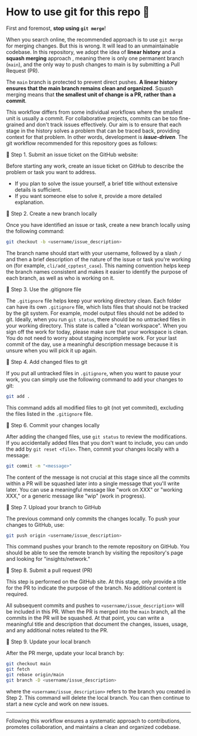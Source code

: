 # How to use git for this repo 📌

First and foremost, **stop using `git merge`**!

When you search online, the recommended approach is to use `git merge` for merging changes. But this is wrong. It will lead to an unmaintainable codebase. In this repository, we adopt the idea of **linear history** and a **squash merging** approach , meaning there is only one permanent branch (`main`), and the only way to push changes to main is by submitting a Pull Request (PR). 

The `main` branch is protected to prevent direct pushes. **A linear history ensures that the main branch remains clean and organized**. Squash merging means that **the smallest unit of change is a PR, rather than a commit**.

This workflow differs from some individual workflows where the smallest unit is usually a commit. For collaborative projects, commits can be too fine-grained and don't track issues effectively. Our aim is to ensure that each stage in the history solves a problem that can be traced back, providing context for that problem. In other words, development is **_issue-driven_**. The git workflow recommended for this repository goes as follows:

📍 Step 1. Submit an issue ticket on the GitHub website:

Before starting any work, create an issue ticket on GitHub to describe the problem or task you want to address.

- If you plan to solve the issue yourself, a brief title without extensive details is sufficient.
- If you want someone else to solve it, provide a more detailed explanation.

📍 Step 2. Create a new branch locally

Once you have identified an issue or task, create a new branch locally using the following command:

```bash
git checkout -b <username/issue_description>
```

The branch name should start with your username, followed by a slash `/` and then a brief description of the nature of the issue or task you're working on (for example, `cli/add_cpptest_case`). This naming convention helps keep the branch names consistent and makes it easier to identify the purpose of each branch, as well as who is working on it.

📍 Step 3. Use the .gitignore file

The `.gitignore` file helps keep your working directory clean. Each folder can have its own `.gitignore` file, which lists files that should not be tracked by the git system. For example, model output files should not be added to git. Ideally, when you run `git status`, there should be no untracked files in your working directory. This state is called a "clean workspace". When you sign off the work for today, please make sure that your workspace is clean. You do not need to worry about staging incomplete work. For your last commit of the day, use a meaningful description message because it is unsure when you will pick it up again.

📍 Step 4. Add changed files to git

If you put all untracked files in `.gitignore`, when you want to pause your work, you can simply use the following command to add your changes to git:

```bash
git add .
```

This command adds all modified files to git (not yet commited), excluding the files listed in the `.gitignore` file.

📍 Step 6. Commit your changes locally

After adding the changed files, use `git status` to review the modifications. If you accidentally added files that you don't want to include, you can undo the add by `git reset <file>`. Then, commit your changes locally with a message:

```bash
git commit -m "<message>"
```

The content of the message is not crucial at this stage since all the commits within a PR will be squashed later into a single message that you'll write later. You can use a meaningful message like "work on XXX" or "working XXX," or a generic message like "wip" (work in progress).

📍 Step 7. Upload your branch to GitHub

The previous command only commits the changes locally. To push your changes to GitHub, use:

```bash
git push origin <username/issue_description>
```

This command pushes your branch to the remote repository on GitHub. You should be able to see the remote branch by visiting the repository's page and looking for "insights/network."

📍 Step 8. Submit a pull request (PR)

This step is performed on the GitHub site. At this stage, only provide a title for the PR to indicate the purpose of the branch. No additional content is required.

All subsequent commits and pushes to `<username/issue_description>` will be included in this PR. When the PR is merged into the `main` branch, all the commits in the PR will be squashed. At that point, you can write a meaningful title and description that document the changes, issues, usage, and any additional notes related to the PR.

📍 Step 9. Update your local branch

After the PR merge, update your local branch by:

```bash
git checkout main
git fetch
git rebase origin/main
git branch -D <username/issue_description>
```

where the `<username/issue_description>` refers to the branch you created in Step 2. This command will delete the local branch. You can then continue to start a new cycle and work on new issues.

---

Following this workflow ensures a systematic approach to contributions, promotes collaboration, and maintains a clean and organized codebase.

